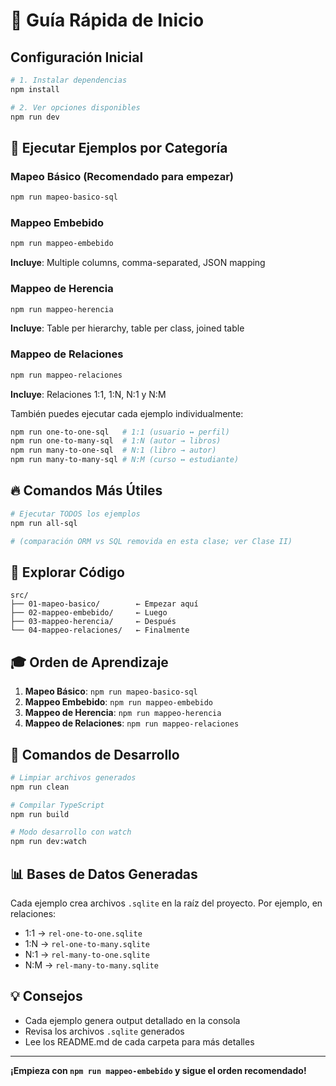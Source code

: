 # 🚀 Guía Rápida de Inicio

## Configuración Inicial

```bash
# 1. Instalar dependencias
npm install

# 2. Ver opciones disponibles
npm run dev
```

## 🎯 Ejecutar Ejemplos por Categoría

### Mapeo Básico (Recomendado para empezar)

```bash
npm run mapeo-basico-sql
```

### Mappeo Embebido

```bash
npm run mappeo-embebido
```

**Incluye**: Multiple columns, comma-separated, JSON mapping

### Mappeo de Herencia

```bash
npm run mappeo-herencia
```

**Incluye**: Table per hierarchy, table per class, joined table

### Mappeo de Relaciones

```bash
npm run mappeo-relaciones
```

**Incluye**: Relaciones 1:1, 1:N, N:1 y N:M

También puedes ejecutar cada ejemplo individualmente:

```bash
npm run one-to-one-sql   # 1:1 (usuario ↔ perfil)
npm run one-to-many-sql  # 1:N (autor → libros)
npm run many-to-one-sql  # N:1 (libro → autor)
npm run many-to-many-sql # N:M (curso ↔ estudiante)
```

## 🔥 Comandos Más Útiles

```bash
# Ejecutar TODOS los ejemplos
npm run all-sql

# (comparación ORM vs SQL removida en esta clase; ver Clase II)
```

## 📂 Explorar Código

```
src/
├── 01-mapeo-basico/        ← Empezar aquí
├── 02-mappeo-embebido/     ← Luego
├── 03-mappeo-herencia/     ← Después
└── 04-mappeo-relaciones/   ← Finalmente
```

## 🎓 Orden de Aprendizaje

1. **Mapeo Básico**: `npm run mapeo-basico-sql`
2. **Mappeo Embebido**: `npm run mappeo-embebido`
3. **Mappeo de Herencia**: `npm run mappeo-herencia`
4. **Mappeo de Relaciones**: `npm run mappeo-relaciones`

## 🔧 Comandos de Desarrollo

```bash
# Limpiar archivos generados
npm run clean

# Compilar TypeScript
npm run build

# Modo desarrollo con watch
npm run dev:watch
```

## 📊 Bases de Datos Generadas

Cada ejemplo crea archivos `.sqlite` en la raíz del proyecto. Por ejemplo, en relaciones:

- 1:1 → `rel-one-to-one.sqlite`
- 1:N → `rel-one-to-many.sqlite`
- N:1 → `rel-many-to-one.sqlite`
- N:M → `rel-many-to-many.sqlite`

## 💡 Consejos

- Cada ejemplo genera output detallado en la consola
- Revisa los archivos `.sqlite` generados
- Lee los README.md de cada carpeta para más detalles

---

**¡Empieza con `npm run mappeo-embebido` y sigue el orden recomendado!**
